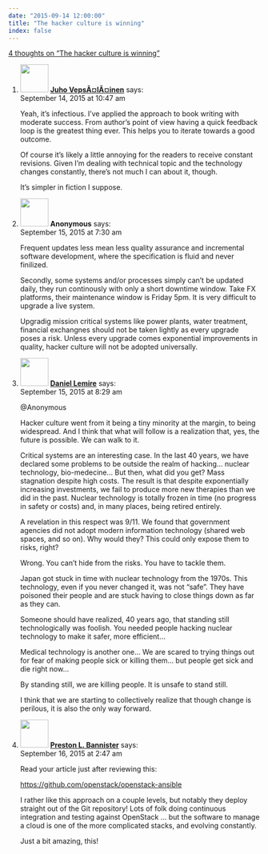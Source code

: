 ```yaml
---
date: "2015-09-14 12:00:00"
title: "The hacker culture is winning"
index: false
---
```


[4 thoughts on &ldquo;The hacker culture is winning&rdquo;](/lemire/blog/2015/09-14-the-hacker-culture-is-winning)

<ol class="comment-list">
<li id="comment-189763" class="comment even thread-even depth-1">
<div class="comment-author vcard">
<img alt src="https://secure.gravatar.com/avatar/b26ec3c2769168c2cbc64cc3df9cdd9c?s=56&#038;d=mm&#038;r=g" srcset="https://secure.gravatar.com/avatar/b26ec3c2769168c2cbc64cc3df9cdd9c?s=112&#038;d=mm&#038;r=g 2x" class="avatar avatar-56 photo" height="56" width="56" decoding="async" /> <b class="fn"><a href="http://nixtu.info/" class="url" rel="ugc external nofollow">Juho VepsÃ¤lÃ¤inen</a></b> <span class="says">says:</span> </div>
<div class="comment-metadata"><time datetime="2015-09-14T10:47:11+00:00">September 14, 2015 at 10:47 am</time></a> </div>
<div class="comment-content">
<p>Yeah, it&rsquo;s infectious. I&rsquo;ve applied the approach to book writing with moderate success. From author&rsquo;s point of view having a quick feedback loop is the greatest thing ever. This helps you to iterate towards a good outcome.</p>
<p>Of course it&rsquo;s likely a little annoying for the readers to receive constant revisions. Given I&rsquo;m dealing with technical topic and the technology changes constantly, there&rsquo;s not much I can about it, though.</p>
<p>It&rsquo;s simpler in fiction I suppose.</p>
</div>
</li>
<li id="comment-190035" class="comment odd alt thread-odd thread-alt depth-1">
<div class="comment-author vcard">
<img alt src="https://secure.gravatar.com/avatar/?s=56&#038;d=mm&#038;r=g" srcset="https://secure.gravatar.com/avatar/?s=112&#038;d=mm&#038;r=g 2x" class="avatar avatar-56 photo avatar-default" height="56" width="56" decoding="async" /> <b class="fn">Anonymous</b> <span class="says">says:</span> </div>
<div class="comment-metadata"><time datetime="2015-09-15T07:30:41+00:00">September 15, 2015 at 7:30 am</time></a> </div>
<div class="comment-content">
<p>Frequent updates less mean less quality assurance and incremental software development, where the specification is fluid and never finilized.</p>
<p>Secondly, some systems and/or processes simply can&rsquo;t be updated daily, they run continously with only a short downtime window. Take FX platforms, their maintenance window is Friday 5pm. It is very difficult to upgrade a live system.</p>
<p>Upgradig mission critical systems like power plants, water treatment, financial exchangnes should not be taken lightly as every upgrade poses a risk. Unless every upgrade comes exponential improvements in quality, hacker culture will not be adopted universally.</p>
</div>
</li>
<li id="comment-190048" class="comment byuser comment-author-lemire bypostauthor even thread-even depth-1">
<div class="comment-author vcard">
<img alt src="https://secure.gravatar.com/avatar/2ca999bef9535950f5b84281a4dab006?s=56&#038;d=mm&#038;r=g" srcset="https://secure.gravatar.com/avatar/2ca999bef9535950f5b84281a4dab006?s=112&#038;d=mm&#038;r=g 2x" class="avatar avatar-56 photo" height="56" width="56" loading="lazy" decoding="async" /> <b class="fn"><a href="https://lemire.me/en/" class="url" rel="ugc">Daniel Lemire</a></b> <span class="says">says:</span> </div>
<div class="comment-metadata"><time datetime="2015-09-15T08:29:59+00:00">September 15, 2015 at 8:29 am</time></a> </div>
<div class="comment-content">
<p>@Anonymous</p>
<p>Hacker culture went from it being a tiny minority at the margin, to being widespread. And I think that what will follow is a realization that, yes, the future is possible. We can walk to it.</p>
<p>Critical systems are an interesting case. In the last 40 years, we have declared some problems to be outside the realm of hacking&#8230; nuclear technology, bio-medecine&#8230; But then, what did you get? Mass stagnation despite high costs. The result is that despite exponentially increasing investments, we fail to produce more new therapies than we did in the past. Nuclear technology is totally frozen in time (no progress in safety or costs) and, in many places, being retired entirely.</p>
<p>A revelation in this respect was 9/11. We found that government agencies did not adopt modern information technology (shared web spaces, and so on). Why would they? This could only expose them to risks, right?</p>
<p>Wrong. You can&rsquo;t hide from the risks. You have to tackle them.</p>
<p>Japan got stuck in time with nuclear technology from the 1970s. This technology, even if you never changed it, was not &ldquo;safe&rdquo;. They have poisoned their people and are stuck having to close things down as far as they can. </p>
<p>Someone should have realized, 40 years ago, that standing still technologically was foolish. You needed people hacking nuclear technology to make it safer, more efficient&#8230; </p>
<p>Medical technology is another one&#8230; We are scared to trying things out for fear of making people sick or killing them&#8230; but people get sick and die right now&#8230; </p>
<p>By standing still, we are killing people. It is unsafe to stand still.</p>
<p>I think that we are starting to collectively realize that though change is perilous, it is also the only way forward.</p>
</div>
</li>
<li id="comment-190215" class="comment odd alt thread-odd thread-alt depth-1">
<div class="comment-author vcard">
<img alt src="https://secure.gravatar.com/avatar/9087622186f0fe01571cfd0add715302?s=56&#038;d=mm&#038;r=g" srcset="https://secure.gravatar.com/avatar/9087622186f0fe01571cfd0add715302?s=112&#038;d=mm&#038;r=g 2x" class="avatar avatar-56 photo" height="56" width="56" loading="lazy" decoding="async" /> <b class="fn"><a href="http://bannister.us/" class="url" rel="ugc external nofollow">Preston L. Bannister</a></b> <span class="says">says:</span> </div>
<div class="comment-metadata"><time datetime="2015-09-16T02:47:50+00:00">September 16, 2015 at 2:47 am</time></a> </div>
<div class="comment-content">
<p>Read your article just after reviewing this:</p>
<p><a href="https://github.com/openstack/openstack-ansible" rel="nofollow ugc">https://github.com/openstack/openstack-ansible</a></p>
<p>I rather like this approach on a couple levels, but notably they deploy straight out of the Git repository! Lots of folk doing continuous integration and testing against OpenStack &#8230; but the software to manage a cloud is one of the more complicated stacks, and evolving constantly. </p>
<p>Just a bit amazing, this!</p>
</div>
</li>
</ol>
